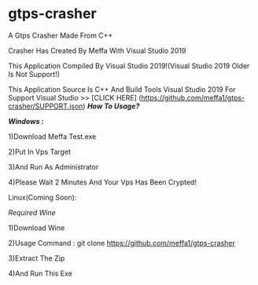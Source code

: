 # gtps-crasher
A Gtps Crasher Made From C++ 

Crasher Has Created By Meffa With Visual Studio 2019

This Application Compiled By Visual Studio 2019!(Visual Studio 2019 Older Is Not Support!)

This Application Source Is C++ And Build Tools Visual Studio 2019
For Support Visual Studio >> [CLICK HERE] (https://github.com/meffa1/gtps-crasher/SUPPORT.json)
***How To Usage?***

***Windows :***

1)Download Meffa Test.exe

2)Put In Vps Target

3)And Run As Administrator

4)Please Wait 2 Minutes And Your Vps Has Been Crypted!

Linux(Coming Soon):

*Required Wine*

1)Download Wine

2)Usage Command : git clone https://github.com/meffa1/gtps-crasher

3)Extract The Zip

4)And Run This Exe

